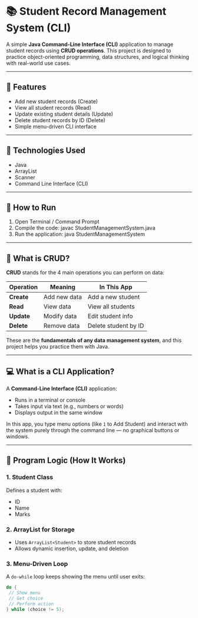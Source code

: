 # 📚 Student Record Management System (CLI)

A simple **Java Command-Line Interface (CLI)** application to manage student records using **CRUD operations**. This project is designed to practice object-oriented programming, data structures, and logical thinking with real-world use cases.

---

## 🚀 Features

- Add new student records (Create)
- View all student records (Read)
- Update existing student details (Update)
- Delete student records by ID (Delete)
- Simple menu-driven CLI interface

---

## 🔧 Technologies Used

- Java
- ArrayList
- Scanner
- Command Line Interface (CLI)

---

## 📂 How to Run

1. Open Terminal / Command Prompt
2. Compile the code:
	javac StudentManagementSystem.java
3. Run the application:
	java StudentManagementSystem

---

## 📌 What is CRUD?

**CRUD** stands for the 4 main operations you can perform on data:

| Operation | Meaning | In This App |
|-----------|---------|-------------|
| **Create** | Add new data | Add a new student |
| **Read**   | View data     | View all students |
| **Update** | Modify data   | Edit student info |
| **Delete** | Remove data   | Delete student by ID |

These are the **fundamentals of any data management system**, and this project helps you practice them with Java.

---

## 💻 What is a CLI Application?

A **Command-Line Interface (CLI)** application:

- Runs in a terminal or console
- Takes input via text (e.g., numbers or words)
- Displays output in the same window

In this app, you type menu options (like `1` to Add Student) and interact with the system purely through the command line — no graphical buttons or windows.

---

## 🧠 Program Logic (How It Works)

### 1. **Student Class**
Defines a student with:
- ID
- Name
- Marks

### 2. **ArrayList for Storage**
- Uses `ArrayList<Student>` to store student records
- Allows dynamic insertion, update, and deletion

### 3. **Menu-Driven Loop**
A `do-while` loop keeps showing the menu until user exits:
```java
do {
 // Show menu
 // Get choice
 // Perform action
} while (choice != 5);
